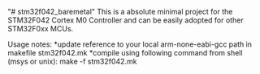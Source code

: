 "# stm32f042_baremetal" 
This is a absolute minimal project for the STM32F042 Cortex M0 Controller and can be easily adopted for other STM32F0xx MCUs.

Usage notes:
*update reference to your local arm-none-eabi-gcc path in makefile stm32f042.mk
*compile using following command from shell (msys or unix): make -f stm32f042.mk

